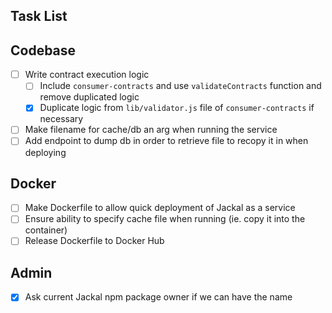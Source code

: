 Task List
---------

Codebase
--------
- [ ] Write contract execution logic
  - [ ] Include `consumer-contracts` and use `validateContracts` function and remove duplicated logic
  - [x] Duplicate logic from `lib/validator.js` file of `consumer-contracts` if necessary
- [ ] Make filename for cache/db an arg when running the service
- [ ] Add endpoint to dump db in order to retrieve file to recopy it in when deploying

Docker
------
- [ ] Make Dockerfile to allow quick deployment of Jackal as a service
- [ ] Ensure ability to specify cache file when running (ie. copy it into the container)
- [ ] Release Dockerfile to Docker Hub

Admin
-----
- [x] Ask current Jackal npm package owner if we can have the name
